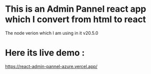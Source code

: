 # This is an Admin Pannel react app which I convert from html to react

The node verion which I am using in it v20.5.0

# Here its live demo : 
https://react-admin-pannel-azure.vercel.app/
